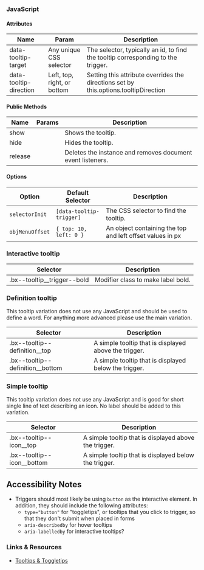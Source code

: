 ### JavaScript

#### Attributes

| Name                   | Param                       | Description                                                                          |
|------------------------|-----------------------------|--------------------------------------------------------------------------------------|
| data-tooltip-target    | Any unique CSS selector     | The selector, typically an id, to find the tooltip corresponding to the trigger.     |
| data-tooltip-direction | Left, top, right, or bottom | Setting this attribute overrides the directions set by this.options.tooltipDirection |

#### Public Methods

| Name    | Params | Description                                                |
|---------|--------|------------------------------------------------------------|
| show    |        | Shows the tooltip.                                         |
| hide    |        | Hides the tooltip.                                         |
| release |        | Deletes the instance and removes document event listeners. |

#### Options

| Option                   | Default Selector                | Description                                                                            |
|--------------------------|---------------------------------|----------------------------------------------------------------------------------------|
| `selectorInit`           | `[data-tooltip-trigger]`        | The CSS selector to find the tooltip.
| `objMenuOffset`          | `{ top: 10, left: 0 }`          | An object containing the top and left offset values in px

### Interactive tooltip

| Selector                     | Description                        |
|------------------------------|------------------------------------|
| .bx--tooltip__trigger--bold  | Modifier class to make label bold. |

### Definition tooltip

This tooltip variation does not use any JavaScript and should be used to define a word. For anything more advanced please use the main variation.

| Selector                        | Description                                            |
|---------------------------------|--------------------------------------------------------|
| .bx--tooltip--definition__top    | A simple tooltip that is displayed above the trigger. |
| .bx--tooltip--definition__bottom | A simple tooltip that is displayed below the trigger. |


### Simple tooltip

This tooltip variation does not use any JavaScript and is good for short single line of text describing an icon. No label should be added to this variation.

| Selector                     | Description                                           |
|------------------------------|-------------------------------------------------------|
| .bx--tooltip--icon__top      | A simple tooltip that is displayed above the trigger. |
| .bx--tooltip--icon__bottom   | A simple tooltip that is displayed below the trigger. |

## Accessibility Notes

* Triggers should most likely be using `button` as the interactive element. In addition, they should include the following attributes:
  - `type="button"` for "toggletips", or tooltips that you click to trigger, so that they don't submit when placed in forms
  - `aria-describedby` for hover tooltips
  - `aria-labelledby` for interactive tooltips?

### Links & Resources

- [Tooltips & Toggletips](https://inclusive-components.design/tooltips-toggletips/)


